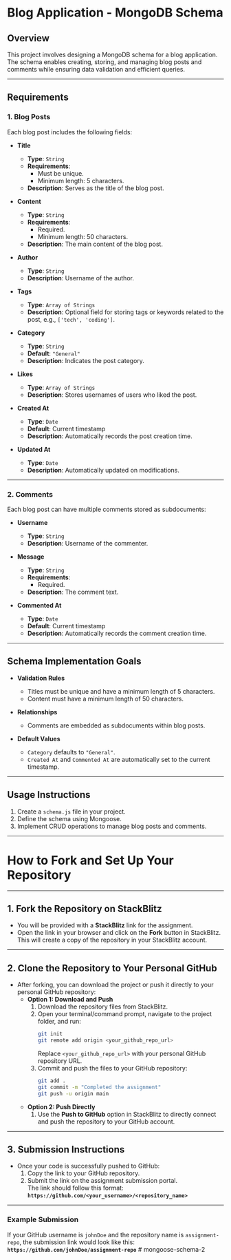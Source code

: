 # **Blog Application - MongoDB Schema**

## **Overview**
This project involves designing a MongoDB schema for a blog application. The schema enables creating, storing, and managing blog posts and comments while ensuring data validation and efficient queries.

---

## **Requirements**

### **1. Blog Posts**
Each blog post includes the following fields:

- **Title**  
  - **Type**: `String`  
  - **Requirements**:  
    - Must be unique.  
    - Minimum length: 5 characters.  
  - **Description**: Serves as the title of the blog post.

- **Content**  
  - **Type**: `String`  
  - **Requirements**:  
    - Required.  
    - Minimum length: 50 characters.  
  - **Description**: The main content of the blog post.

- **Author**  
  - **Type**: `String`  
  - **Description**: Username of the author.

- **Tags**  
  - **Type**: `Array of Strings`  
  - **Description**: Optional field for storing tags or keywords related to the post, e.g., `['tech', 'coding']`.

- **Category**  
  - **Type**: `String`  
  - **Default**: `"General"`  
  - **Description**: Indicates the post category.

- **Likes**  
  - **Type**: `Array of Strings`  
  - **Description**: Stores usernames of users who liked the post.

- **Created At**  
  - **Type**: `Date`  
  - **Default**: Current timestamp  
  - **Description**: Automatically records the post creation time.

- **Updated At**  
  - **Type**: `Date`  
  - **Description**: Automatically updated on modifications.

---

### **2. Comments**
Each blog post can have multiple comments stored as subdocuments:

- **Username**  
  - **Type**: `String`  
  - **Description**: Username of the commenter.

- **Message**  
  - **Type**: `String`  
  - **Requirements**:  
    - Required.  
  - **Description**: The comment text.

- **Commented At**  
  - **Type**: `Date`  
  - **Default**: Current timestamp  
  - **Description**: Automatically records the comment creation time.

---

## **Schema Implementation Goals**

- **Validation Rules**  
  - Titles must be unique and have a minimum length of 5 characters.  
  - Content must have a minimum length of 50 characters.

- **Relationships**  
  - Comments are embedded as subdocuments within blog posts.

- **Default Values**  
  - `Category` defaults to `"General"`.  
  - `Created At` and `Commented At` are automatically set to the current timestamp.

---

## **Usage Instructions**

1. Create a `schema.js` file in your project.
2. Define the schema using Mongoose.
3. Implement CRUD operations to manage blog posts and comments.

---

# **How to Fork and Set Up Your Repository**

---

## **1. Fork the Repository on StackBlitz**

- You will be provided with a **StackBlitz** link for the assignment.
- Open the link in your browser and click on the **Fork** button in StackBlitz.  
  This will create a copy of the repository in your StackBlitz account.

---

## **2. Clone the Repository to Your Personal GitHub**

- After forking, you can download the project or push it directly to your personal GitHub repository:
  - **Option 1: Download and Push**
    1. Download the repository files from StackBlitz.
    2. Open your terminal/command prompt, navigate to the project folder, and run:
       ```bash
       git init
       git remote add origin <your_github_repo_url>
       ```
       Replace `<your_github_repo_url>` with your personal GitHub repository URL.
    3. Commit and push the files to your GitHub repository:
       ```bash
       git add .
       git commit -m "Completed the assignment"
       git push -u origin main
       ```
  - **Option 2: Push Directly**
    1. Use the **Push to GitHub** option in StackBlitz to directly connect and push the repository to your GitHub account.

---

## **3. Submission Instructions**

- Once your code is successfully pushed to GitHub:
  1. Copy the link to your GitHub repository.
  2. Submit the link on the assignment submission portal.  
     The link should follow this format:  
     **`https://github.com/<your_username>/<repository_name>`**

---

### **Example Submission**

If your GitHub username is `johnDoe` and the repository name is `assignment-repo`, the submission link would look like this:  
**`https://github.com/johnDoe/assignment-repo`**
#   m o n g o o s e - s c h e m a - 2  
 